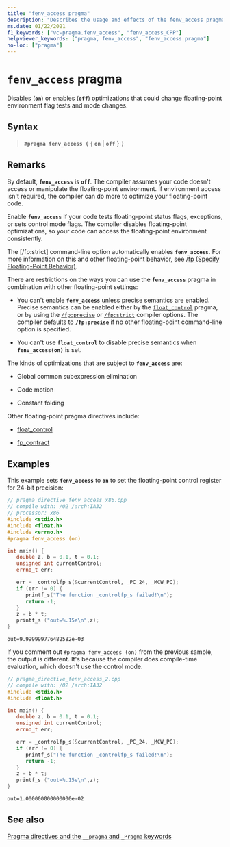 ```yaml
---
title: "fenv_access pragma"
description: "Describes the usage and effects of the fenv_access pragma directive. The fenv_access directive controls access to the floating-point environment at runtime."
ms.date: 01/22/2021
f1_keywords: ["vc-pragma.fenv_access", "fenv_access_CPP"]
helpviewer_keywords: ["pragma, fenv_access", "fenv_access pragma"]
no-loc: ["pragma"]
---
```

# `fenv_access` pragma

Disables (**`on`**) or enables (**`off`**) optimizations that could change floating-point environment flag tests and mode changes.

## Syntax

> **`#pragma fenv_access (`** { **`on`** | **`off`** } **`)`**

## Remarks

By default, **`fenv_access`** is **`off`**. The compiler assumes your code doesn't access or manipulate the floating-point environment. If environment access isn't required, the compiler can do more to optimize your floating-point code.

Enable **`fenv_access`** if your code tests floating-point status flags, exceptions, or sets control mode flags. The compiler disables floating-point optimizations, so your code can access the floating-point environment consistently.

The [/fp:strict] command-line option automatically enables **`fenv_access`**. For more information on this and other floating-point behavior, see [/fp (Specify Floating-Point Behavior)](../build/reference/fp-specify-floating-point-behavior.md).

There are restrictions on the ways you can use the **`fenv_access`** pragma in combination with other floating-point settings:

- You can't enable **`fenv_access`** unless precise semantics are enabled. Precise semantics can be enabled either by the [`float_control`](float-control.md) pragma, or by using the [`/fp:precise`](../build/reference/fp-specify-floating-point-behavior.md) or [`/fp:strict`](../build/reference/fp-specify-floating-point-behavior.md) compiler options. The compiler defaults to **`/fp:precise`** if no other floating-point command-line option is specified.

- You can't use **`float_control`** to disable precise semantics when **`fenv_access(on)`** is set.

The kinds of optimizations that are subject to **`fenv_access`** are:

- Global common subexpression elimination

- Code motion

- Constant folding

Other floating-point pragma directives include:

- [float_control](../preprocessor/float-control.md)

- [fp_contract](../preprocessor/fp-contract.md)

## Examples

This example sets **`fenv_access`** to **`on`** to set the floating-point control register for 24-bit precision:

```cpp
// pragma_directive_fenv_access_x86.cpp
// compile with: /O2 /arch:IA32
// processor: x86
#include <stdio.h>
#include <float.h>
#include <errno.h>
#pragma fenv_access (on)

int main() {
   double z, b = 0.1, t = 0.1;
   unsigned int currentControl;
   errno_t err;

   err = _controlfp_s(&currentControl, _PC_24, _MCW_PC);
   if (err != 0) {
      printf_s("The function _controlfp_s failed!\n");
      return -1;
   }
   z = b * t;
   printf_s ("out=%.15e\n",z);
}
```

```Output
out=9.999999776482582e-03
```

If you comment out `#pragma fenv_access (on)` from the previous sample, the output is different. It's because the compiler does compile-time evaluation, which doesn't use the control mode.

```cpp
// pragma_directive_fenv_access_2.cpp
// compile with: /O2 /arch:IA32
#include <stdio.h>
#include <float.h>

int main() {
   double z, b = 0.1, t = 0.1;
   unsigned int currentControl;
   errno_t err;

   err = _controlfp_s(&currentControl, _PC_24, _MCW_PC);
   if (err != 0) {
      printf_s("The function _controlfp_s failed!\n");
      return -1;
   }
   z = b * t;
   printf_s ("out=%.15e\n",z);
}
```

```Output
out=1.000000000000000e-02
```

## See also

[Pragma directives and the `__pragma` and `_Pragma` keywords](./pragma-directives-and-the-pragma-keyword.md)
